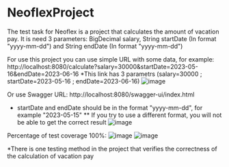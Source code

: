 # NeoflexProject
The test task for Neoflex is a project that calculates the amount of vacation pay. It is need 3 parameters: BigDecimal salary, String startDate (In format "yyyy-mm-dd") and String endDate (In format "yyyy-mm-dd") 

For use this project you can use simple URL with some data, for example:
http://localhost:8080/calculate?salary=30000&startDate=2023-05-16&endDate=2023-06-16
*This link has 3 parametrs (salary=30000 ; startDate=2023-05-16 ; endDate=2023-06-16)
![image](https://github.com/Gyrf921/NeoflexProject/assets/56046587/a66e7f4e-4b3b-41b9-adf9-10da60a6c3d9)

Or use Swagger URL:
http://localhost:8080/swagger-ui/index.html
* startDate and endDate should be in the format "yyyy-mm-dd", for example "2023-05-15"
** If you try to use a different format, you will not be able to get the correct result
![image](https://github.com/Gyrf921/NeoflexProject/assets/56046587/a19e36f9-acbc-4de3-9adb-83d8bcb635de)


Percentage of test coverage 100%:
![image](https://github.com/Gyrf921/NeoflexProject/assets/56046587/b12e6a54-2e06-47d8-8a62-7eb830bdb2d8)
![image](https://github.com/Gyrf921/NeoflexProject/assets/56046587/09bdccfc-89c5-4570-908f-9ca81900102e)

*There is one testing method in the project that verifies the correctness of the calculation of vacation pay



